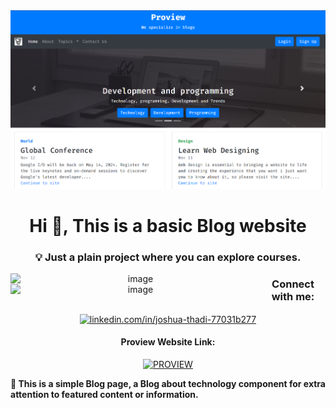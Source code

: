 <!-- MasterHead -->
<a href="https://JoshuaThadi.io">
    <img src="proview-img.png" alt="MasterHead">
</a>

<h1 align="center">Hi 👋, This is a basic Blog website</h1>

<h3 align="center">💡 Just a plain project where you can explore courses.</h3>

<div align="center">
    <img align="left" alt="image" width="400" src="https://github.com/JoshuaThadi/Proview/blob/main/Screenshot%202024-08-11%20185903.png">
    <img align="left" alt="image" width="400" src="https://github.com/JoshuaThadi/Proview/blob/main/Screenshot%202024-08-11%20185937.png">
</div>

<h3 align="center">Connect with me:</h3>
<p align="center">
    <a href="https://linkedin.com/in/joshua-thadi-77031b277" target="_blank">
        <img align="center" src="https://raw.githubusercontent.com/rahuldkjain/github-profile-readme-generator/master/src/images/icons/Social/linked-in-alt.svg" alt="linkedin.com/in/joshua-thadi-77031b277" height="30" width="40" />
    </a>
</p>

<div align="center">
    <h4>Proview Website Link:</h4>
    
   [![PROVIEW](https://img.shields.io/badge/PROVIEW-000000?style=for-the-badge&logo=Google-Chrome&logoColor=white)](https://joshuathadi.github.io/Proview/)

</div>

<div>
    <p>
        
</p>
</div>

<p class="lead text-dark"><b>📱 This is a simple Blog page, a Blog about technology component for
extra attention to featured content or information.</b></p>
